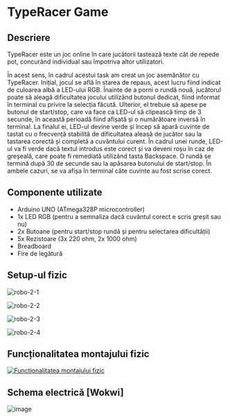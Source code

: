 
# TypeRacer Game

## Descriere

TypeRacer este un joc online în care jucătorii tastează texte cât de repede pot, concurând individual sau împotriva altor utilizatori.

În acest sens, în cadrul acestui task am creat un joc asemănător cu TypeRacer. Inițial, jocul se află în starea de repaus, acest lucru fiind indicat de culoarea albă a LED-ului RGB. Înainte de a porni o rundă nouă, jucătorul poate să aleagă dificultatea jocului  utilizând butonul dedicat, fiind informat în terminal cu privire la selecția făcută. Ulterior, el trebuie să apese pe butonul de start/stop, care va face ca LED-ul să clipească timp de 3 secunde, în această perioadă fiind afișată și o numărătoare inversă în terminal. La finalul ei, LED-ul devine verde și încep să apară cuvinte de tastat cu o frecvență stabilită de dificultatea aleasă de jucător sau la tastarea corectă și completă a cuvântului curent. În cadrul unei runde, LED-ul va fi verde dacă textul introdus este corect și va deveni roșu în caz de greșeală, care poate fi remediată utilizând tasta Backspace. O rundă se termină după 30 de secunde sau la apăsarea butonului de start/stop. În ambele cazuri, se va afișa în terminal câte cuvinte au fost scrise corect.

## Componente utilizate

- Arduino UNO (ATmega328P microcontroller)
- 1x LED RGB (pentru a semnaliza dacă cuvântul corect e scris greșit sau nu)
- 2x Butoane (pentru start/stop rundă și pentru selectarea dificultății)
- 5x Rezistoare (3x 220 ohm, 2x 1000 ohm)
- Breadboard
- Fire de legătură

## Setup-ul fizic
![robo-2-1](https://github.com/user-attachments/assets/3b5e656d-9b5b-4bca-8302-18e0d8ea7b3e)

![robo-2-2](https://github.com/user-attachments/assets/a30e7182-9f70-4ec3-be4c-470f90450d99)

![robo-2-3](https://github.com/user-attachments/assets/3cd3efbd-b3e8-41d2-af9e-59995b245b31)

![robo-2-4](https://github.com/user-attachments/assets/a9546c19-1e9c-44c8-8fb1-88fd57e6d38c)

## Funcționalitatea montajului fizic

[![Functionalitatea montajului fizic](https://img.youtube.com/vi/gy9aOB4CInc/0.jpg)](https://www.youtube.com/watch?v=gy9aOB4CInc)

## Schema electrică [Wokwi]

![image](https://github.com/user-attachments/assets/d9ae25aa-98e9-4774-99b9-058d17376714)





